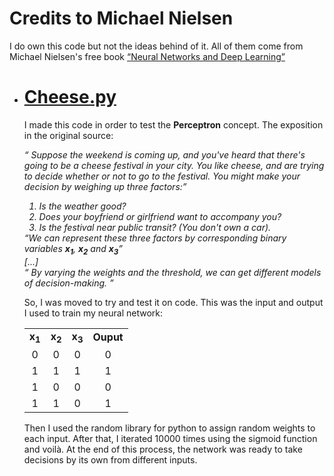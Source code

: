 <h1>Credits to Michael Nielsen</h1>
<p>I do own this code but not the ideas behind of it. All of them come from Michael Nielsen's free book <a href="http://neuralnetworksanddeeplearning.com/index.html"><q>Neural Networks and Deep Learning</q></a></p>
<ul>
	<li>
		<a href="./cheese/cheese.py">
			<h1>Cheese.py</h1>
		</a>
	</li>
	<p>I made this code in order to test the <b>Perceptron</b> concept. The exposition in the original source:</p>
	<p><i><q> Suppose the weekend is coming up, and you've heard that there's going to be a cheese festival in your city. You like cheese, and are trying to decide whether or not to go to the festival. You might make your decision by weighing up three factors:</q>
	<ol>
		<li>Is the weather good?</li>
		<li>Does your boyfriend or girlfriend want to accompany you?</li>
		<li>Is the festival near public transit? (You don't own a car).</li>
	</ol>
	<q>We can represent these three factors by corresponding binary variables <b>x<sub>1</sub></b>, <b>x<sub>2</sub></b> and <b>x<sub>3</sub></b></q>
	<br>
	[...]
	<br>
	<q>
	By varying the weights and the threshold, we can get different models of decision-making.
	</q></i></p>
	<p>So, I was moved to try and test it on code. This was the input and output I used to train my neural network:</p>
	<table>
		<tr>
			<td align="center"><b>x<sub>1</sub></b></td>
			<td align="center"><b>x<sub>2</sub></b></td>
			<td align="center"><b>x<sub>3</sub></b></td>
			<td align="center"><b>Ouput</b></td>
		</tr>
		<tr>
			<td align="center">0</td>
			<td align="center">0</td>
			<td align="center">0</td>
			<td align="center">0</td>
		</tr>
		<tr>
			<td align="center">1</td>
			<td align="center">1</td>
			<td align="center">1</td>
			<td align="center">1</td>
		</tr>
		<tr>
			<td align="center">1</td>
			<td align="center">0</td>
			<td align="center">0</td>
			<td align="center">0</td>
		</tr>
		<tr>
			<td align="center">1</td>
			<td align="center">1</td>
			<td align="center">0</td>
			<td align="center">1</td>
		</tr>
	</table>
	<p>Then I used the random library for python to assign random weights to each input. After that, I iterated 10000 times using the sigmoid function and voilà. At the end of this process, the network was ready to take decisions by its own from different inputs.</p>
</ul>